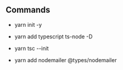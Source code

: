 ## Commands

- yarn init -y
- yarn add typescript ts-node -D
- yarn tsc --init

- yarn add nodemailer @types/nodemailer

